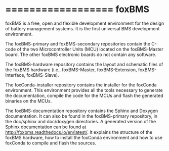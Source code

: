 ﻿==================
foxBMS
==================

foxBMS is a free, open and flexible development environment for the design of battery management systems. It is the first universal BMS development environment.

The foxBMS-primary and foxBMS-secondary repositories contain the C-code of the two Microcontroller Units (MCU) located on the foxBMS-Master board. The other foxBMS electronic boards do not contain any software.

The foxBMS-hardware repository contains the layout and schematic files of the foxBMS hardware (i.e., foxBMS-Master, foxBMS-Extension, foxBMS-Interface, foxBMS-Slave).

The foxConda-installer repository contains the installer for the foxConda environment. This environment provides all the tools necessary to generate the documentation, compile the code for the MCUs and flash the generated binaries on the MCUs.

The foxBMS-documentation repository contains the Sphinx and Doxygen documentation. It can also be found in the foxBMS-primary repository, in the doc/sphinx and doc/doxygen directories. A generated version of the Sphinx documentation can be found at http://foxbms.readthedocs.io/en/latest/. It explains the structure of the foxBMS hardware, how to install the foxConda environment and how to use foxConda to compile and flash the sources.
